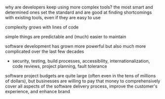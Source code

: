 

why are developers keep using more complex tools?
the most smart and determined ones set the standard
and are good at finding shortcomings with existing tools,
even if they are easy to use

complexity grows with lines of code

simple things are predictable and (much) easier to maintain

software development has grown more powerful
but also much more complicated over the last few decades
- security, testing, build processes, accessibility, internationalization, code reviews, project planning, fault tolerance

software project budgets are quite large (often even
in the tens of millions of dollars), but businesses are willing
to pay that money to comprehensively cover all aspects of the 
software delivery process, improve the customer's experience,
and enhance brand
